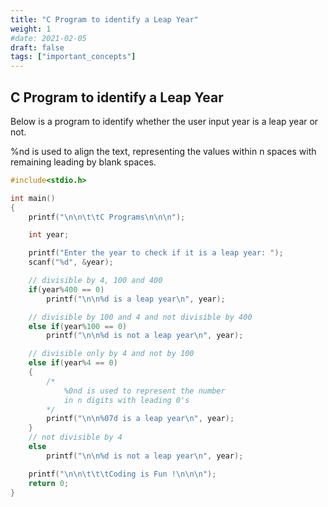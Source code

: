 ```yaml
---
title: "C Program to identify a Leap Year"
weight: 1
#date: 2021-02-05
draft: false
tags: ["important_concepts"]
---
```


## C Program to identify a Leap Year

Below is a program to identify whether the user input year is a leap year or not.

%nd is used to align the text, representing the values within n spaces with remaining leading by blank spaces.

```c
#include<stdio.h>

int main()
{
    printf("\n\n\t\tC Programs\n\n\n");

    int year;

    printf("Enter the year to check if it is a leap year: ");
    scanf("%d", &year);

    // divisible by 4, 100 and 400
    if(year%400 == 0)
        printf("\n\n%d is a leap year\n", year);

    // divisible by 100 and 4 and not divisible by 400
    else if(year%100 == 0)
        printf("\n\n%d is not a leap year\n", year);

    // divisible only by 4 and not by 100
    else if(year%4 == 0)
    {
        /*
            %0nd is used to represent the number
            in n digits with leading 0's
        */
        printf("\n\n%07d is a leap year\n", year);
    }
    // not divisible by 4
    else
        printf("\n\n%d is not a leap year\n", year);

    printf("\n\n\t\t\tCoding is Fun !\n\n\n");
    return 0;
}
```

